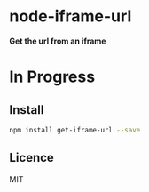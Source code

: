 # node-iframe-url

**Get the url from an iframe**

# In Progress


## Install

```bash
npm install get-iframe-url --save
```

## Licence

MIT
